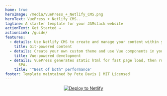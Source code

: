 ```yaml
---
home: true
heroImage: /media/VuePress_+_Netlify_CMS.png
heroText: VuePress + Netlify CMS..
tagline: A starter template for your JAMstack website
actionText: Get Started →
actionLink: /guide/
features:
  - details: Use Netlify CMS to create and manage your content within your Git repo.
    title: Git-powered content
  - details: Create your own custom theme and use Vue components in your content.
    title: Vue-powered development
  - details: VuePress generates static html for fast page load, then runs as a slick
      SPA.
    title: '"Best of both" performance'
footer: Template maintained by Pete Davis | MIT Licensed
---
```

<a href="https://app.netlify.com/start/deploy?repository=https://github.com/p440davis/VuePress-with-Netlify-CMS&amp;stack=cms" style="display:block; text-align:center"><img src="https://www.netlify.com/img/deploy/button.svg" alt="Deploy to Netlify"></a>
